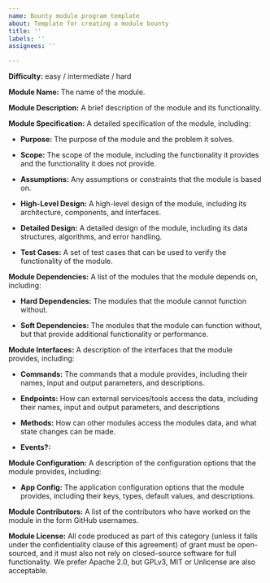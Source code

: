 ```yaml
---
name: Bounty module program template
about: Template for creating a module bounty
title: ''
labels: ''
assignees: ''

---
```


**Difficulty:** easy / intermediate / hard

**Module Name:** The name of the module.

**Module Description:** A brief description of the module and its functionality.

**Module Specification:** A detailed specification of the module, including:

- **Purpose:** The purpose of the module and the problem it solves.
    
- **Scope:** The scope of the module, including the functionality it provides and the functionality it does not provide.
    
- **Assumptions:** Any assumptions or constraints that the module is based on.
    
- **High-Level Design:** A high-level design of the module, including its architecture, components, and interfaces.
    
- **Detailed Design:** A detailed design of the module, including its data structures, algorithms, and error handling.
    
- **Test Cases:** A set of test cases that can be used to verify the functionality of the module.
    

**Module Dependencies:** A list of the modules that the module depends on, including:

- **Hard Dependencies:** The modules that the module cannot function without.
    
- **Soft Dependencies:** The modules that the module can function without, but that provide additional functionality or performance.
    

**Module Interfaces:** A description of the interfaces that the module provides, including:

- **Commands:** The commands that a module provides, including their names, input and output parameters, and descriptions.
    
- **Endpoints:** How can external services/tools access the data, including their names, input and output parameters, and descriptions
    
- **Methods:** How can other modules access the modules data, and what state changes can be made.
    
- **Events?:**
    

**Module Configuration:** A description of the configuration options that the module provides, including:

- **App Config:** The application configuration options that the module provides, including their keys, types, default values, and descriptions.
    

**Module Contributors:** A list of the contributors who have worked on the module in the form GitHub usernames.


**Module License:** All code produced as part of this category (unless it falls under the confidentiality clause of this agreement) of grant must be open-sourced, and it must also not rely on closed-source software for full functionality. We prefer Apache 2.0, but GPLv3, MIT or Unlicense are also acceptable.
